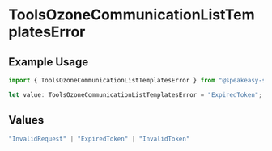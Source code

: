 # ToolsOzoneCommunicationListTemplatesError

## Example Usage

```typescript
import { ToolsOzoneCommunicationListTemplatesError } from "@speakeasy-sdks/bluesky/models/errors";

let value: ToolsOzoneCommunicationListTemplatesError = "ExpiredToken";
```

## Values

```typescript
"InvalidRequest" | "ExpiredToken" | "InvalidToken"
```